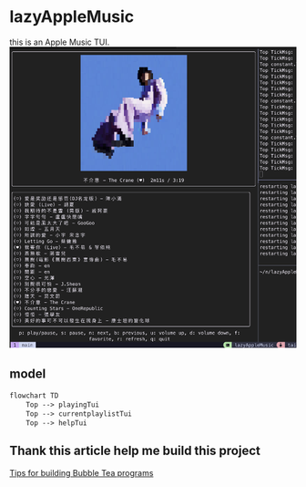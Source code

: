 # lazyAppleMusic

this is an Apple Music TUI.
![preview](asset/demo.png)

## model

```mermaid
flowchart TD
    Top --> playingTui
    Top --> currentplaylistTui
    Top --> helpTui
```

## Thank this article help me build this project

[Tips for building Bubble Tea programs](https://leg100.github.io/en/posts/building-bubbletea-programs/)
